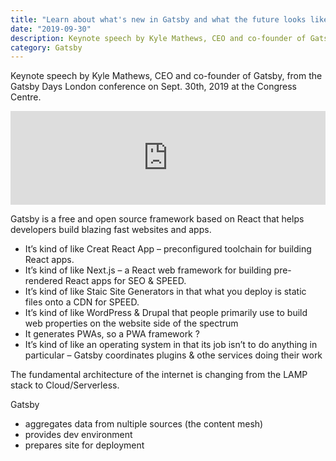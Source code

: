 ```yaml
---
title: "Learn about what's new in Gatsby and what the future looks like!"
date: "2019-09-30"
description: Keynote speech by Kyle Mathews, CEO and co-founder of Gatsby, from the Gatsby Days London conference on Sept. 30th, 2019 at the Congress Centre. 
category: Gatsby
---
```


Keynote speech by Kyle Mathews, CEO and co-founder of Gatsby, from the Gatsby Days London conference on Sept. 30th, 2019 at the Congress Centre. 

<iframe width="100%" src="https://www.youtube.com/embed/UvO7h_KwgpE" frameborder="0" allowfullscreen></iframe>

Gatsby is a free and open source framework based on React that helps developers build blazing fast websites and apps. 
-   It’s kind of like Creat React App – preconfigured toolchain for building React apps. 
-	It’s kind of like Next.js – a React web framework for building pre-rendered React apps for SEO & SPEED. 
-	It’s kind of like Staic Site Generators in that what you deploy is static files onto a CDN for SPEED.
-	It’s kind of like WordPress & Drupal that people primarily use to build web properties on the website side of the spectrum
-	It generates PWAs, so a PWA framework ?
-	It’s kind of like an operating system in that its job isn’t to do anything in particular – Gatsby coordinates plugins & othe services doing their work

The fundamental architecture of the internet is changing from the LAMP stack to Cloud/Serverless.

Gatsby
-	aggregates data from nultiple sources (the content mesh)
-	provides dev environment
-	prepares site for deployment
